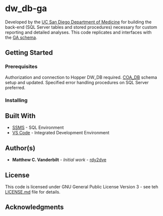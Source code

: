 # dw_db-ga
Developed by the [UC San Diego Department of Medicine](http://med.ucsd.edu) for building the back-end (SQL Server tables and stored procedures) necessary for custom reporting and detailed analyses.  This code replicates and interfaces with the [GA schema](https://act.ucsd.edu/cgi-bin/datalink.pl/1540649179/Node14660).

## Getting Started

### Prerequisites
Authorization and connection to Hopper DW_DB required.
[COA_DB](https://github.com/UCSDMed/dw_db-coa_db) schema setup and updated.
Specified error handling procedures on SQL Server preferred.

### Installing

## Built With
* [SSMS](https://docs.microsoft.com/en-us/sql/ssms/download-sql-server-management-studio-ssms) - SQL Environment
* [VS Code](https://code.visualstudio.com/) - Integrated Development Environment

## Author(s)
* **Matthew C. Vanderbilt** - *Initial work* - [rdy2dve](https://github.com/rdy2dve)

## License
This code is licensed under GNU General Public License Version 3 - see teh [LICENSE.md](LICENSE.md) file for details.

## Acknowledgments
